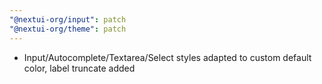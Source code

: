 ```yaml
---
"@nextui-org/input": patch
"@nextui-org/theme": patch
---
```


- Input/Autocomplete/Textarea/Select styles adapted to custom default color, label truncate added
